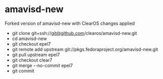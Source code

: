 # amavisd-new

Forked version of amavisd-new with ClearOS changes applied

* git clone git+ssh://git@github.com/clearos/amavisd-new.git
* cd amavisd-new
* git checkout epel7
* git remote add upstream git://pkgs.fedoraproject.org/amavisd-new.git
* git pull upstream epel7
* git checkout clear7
* git merge --no-commit epel7
* git commit
